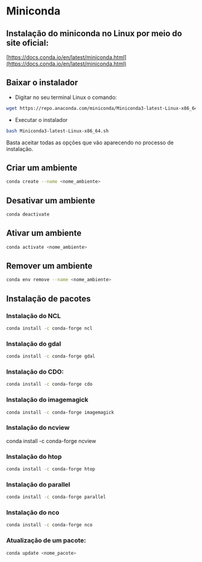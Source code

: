 Miniconda
============

## Instalação do miniconda no Linux por meio do site oficial:

[https://docs.conda.io/en/latest/miniconda.html](https://docs.conda.io/en/latest/miniconda.html)

## Baixar o instalador

+ Digitar no seu terminal Linux o comando:

```bash
wget https://repo.anaconda.com/miniconda/Miniconda3-latest-Linux-x86_64.sh
```

+ Executar o instalador

```bash
bash Miniconda3-latest-Linux-x86_64.sh
```

Basta aceitar todas as opções que vão aparecendo no processo de instalação.

## Criar um ambiente

```bash
conda create --name <nome_ambiente>
```

## Desativar um ambiente

```bash
conda deactivate
```
## Ativar um ambiente

```bash
conda activate <nome_ambiente>
```
## Remover um ambiente

```bash
conda env remove --name <nome_ambiente>
```
## Instalação de pacotes

### Instalação do NCL

```bash
conda install -c conda-forge ncl
```

### Instalação do gdal

```bash
conda install -c conda-forge gdal
```

### Instalação do CDO:

```bash
conda install -c conda-forge cdo
```

### Instalação do imagemagick

```bash
conda install -c conda-forge imagemagick
```

### Instalação do ncview
conda install -c conda-forge ncview

### Instalação do htop

```bash
conda install -c conda-forge htop
```

### Instalação do parallel

```bash
conda install -c conda-forge parallel
```

### Instalação do nco

```bash
conda install -c conda-forge nco
```

### Atualização de um pacote:
```bash
conda update <nome_pacote>
```


